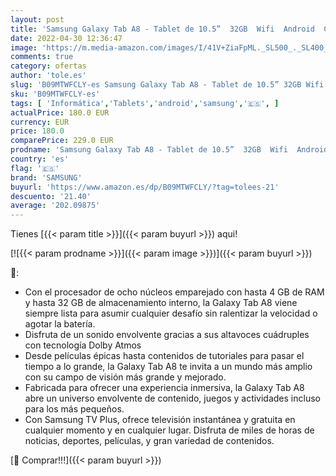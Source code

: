 ```yaml
---
layout: post
title: 'Samsung Galaxy Tab A8 - Tablet de 10.5”  32GB  Wifi  Android  Color Gray  Versión Española '
date: 2022-04-30 12:36:47
image: 'https://m.media-amazon.com/images/I/41V+ZiaFpML._SL500_._SL400_.jpg'
comments: true
category: ofertas
author: 'tole.es'
slug: 'B09MTWFCLY-es Samsung Galaxy Tab A8 - Tablet de 10.5” 32GB Wifi Android...'
sku: 'B09MTWFCLY-es'
tags: [ 'Informática','Tablets','android','samsung','🇪🇸', ]
actualPrice: 180.0 EUR
currency: EUR
price: 180.0
comparePrice: 229.0 EUR
prodname: 'Samsung Galaxy Tab A8 - Tablet de 10.5”  32GB  Wifi  Android  Color Gray  Versión Española '
country: 'es'
flag: '🇪🇸'
brand: 'SAMSUNG'
buyurl: 'https://www.amazon.es/dp/B09MTWFCLY/?tag=tolees-21'
descuento: '21.40'
average: '202.09875'
---
```


Tienes [{{< param title >}}]({{< param buyurl >}}) aqui!

[![{{< param prodname >}}]({{< param image >}})]({{< param buyurl >}})

🔎:

- Con el procesador de ocho núcleos emparejado con hasta 4 GB de RAM y hasta 32 GB de almacenamiento interno, la Galaxy Tab A8 viene siempre lista para asumir cualquier desafío sin ralentizar la velocidad o agotar la batería.
- Disfruta de un sonido envolvente gracias a sus altavoces cuádruples con tecnología Dolby Atmos
- Desde películas épicas hasta contenidos de tutoriales para pasar el tiempo a lo grande, la Galaxy Tab A8 te invita a un mundo más amplio con su campo de visión más grande y mejorado.
- Fabricada para ofrecer una experiencia inmersiva, la Galaxy Tab A8 abre un universo envolvente de contenido, juegos y actividades incluso para los más pequeños.
- Con Samsung TV Plus, ofrece televisión instantánea y gratuita en cualquier momento y en cualquier lugar. Disfruta de miles de horas de noticias, deportes, películas, y gran variedad de contenidos.

[🛒 Comprar!!!]({{< param buyurl >}})
